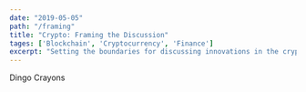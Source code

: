 ```yaml
---
date: "2019-05-05"
path: "/framing"
title: "Crypto: Framing the Discussion"
tages: ['Blockchain', 'Cryptocurrency', 'Finance']
excerpt: "Setting the boundaries for discussing innovations in the crypto-space"
---
```


Dingo Crayons